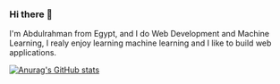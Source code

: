 ### Hi there 👋

I'm Abdulrahman from Egypt, and I do Web Development and Machine Learning, I realy enjoy learning machine learning and I like to build web applications.

[![Anurag's GitHub stats](https://github-readme-stats.vercel.app/api?username=Alshafei2430)](https://github.com/anuraghazra/github-readme-stats)
